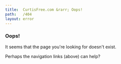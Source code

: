 ```yaml
---
title:  CurtisFree.com &rarr; Oops!
path:   /404
layout: error
---
```

### Oops!

It seems that the page you're looking for doesn't exist.

Perhaps the navigation links (above) can help?
